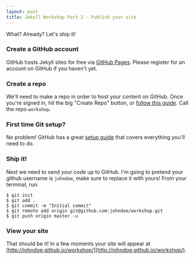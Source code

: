 ```yaml
---
layout: post
title: Jekyll Workshop Part 2 - Publish your site
---
```


What? Already? Let's ship it!

### Create a GitHub account

GitHub hosts Jekyll sites for free via [GitHub Pages](http://pages.github.com). Please register for an account on GitHub if you haven't yet.

### Create a repo

We'll need to make a repo in order to host your content on GitHub. Once you're signed in, hit the big "Create Repo" button, or [follow this guide](https://help.github.com/articles/create-a-repo). Call the repo `workshop`.

### First time Git setup?

No problem! GitHub has a great [setup guide](https://help.github.com/articles/set-up-git) that covers everything you'll need to do.

### Ship it!

Next we need to send your code up to GitHub. I'm going to pretend your github username is `johndoe`, make sure to replace it with yours! From your terminal, run:

    $ git init
    $ git add .
    $ git commit -m "Initial commit"
    $ git remote add origin git@github.com:johndoe/workshop.git
    $ git push origin master -u

### View your site

That should be it! In a few moments your site will appear at [http://johndoe.github.io/workshop/](http://johndoe.github.io/workshop/).
